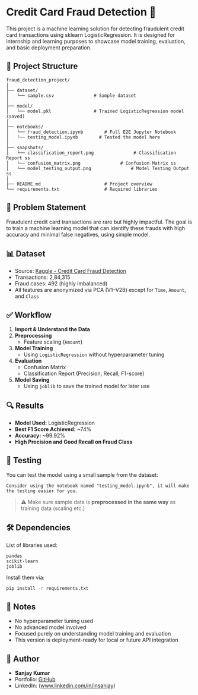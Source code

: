 # Credit Card Fraud Detection 🚨

This project is a machine learning solution for detecting fraudulent credit card transactions using sklearn LogisticRegression. It is designed for internship and learning purposes to showcase model training, evaluation, and basic deployment preparation.


## 📂 Project Structure

```
fraud_detection_project/
│
├── dataset/
│   └── sample.csv               # Sample dataset
│
├── model/
│   └── model.pkl                # Trained LogisticRegression model (saved)
│
├── notebooks/
│   └── fraud_detection.ipynb        # Full E2E Jupyter Notebook
│   └── testing_model.ipynb        # Tested the model here
│
├── snapshots/
│   └── classification_report.png               # Classification Report ss
│   └── confusion_matrix.png               # Confusion Matrix ss
│   └── model_testing_output.png               # Model Testing Output ss
│
├── README.md                        # Project overview
└── requirements.txt                 # Required libraries
```

## 🧠 Problem Statement

Fraudulent credit card transactions are rare but highly impactful. The goal is to train a machine learning model that can identify these frauds with high accuracy and minimal false negatives, using simple model.

## 📊 Dataset

- Source: [Kaggle - Credit Card Fraud Detection](https://www.kaggle.com/datasets/whenamancodes/fraud-detection)
- Transactions: 2,84,315
- Fraud cases: 492 (highly imbalanced)
- All features are anonymized via PCA (V1–V28) except for `Time`, `Amount`, and `Class`

## ✅ Workflow

1. **Import & Understand the Data**
2. **Preprocessing**
   - Feature scaling (`Amount`)
3. **Model Training**
   - Using `LogisticRegression` without hyperparameter tuning
4. **Evaluation**
   - Confusion Matrix
   - Classification Report (Precision, Recall, F1-score)
5. **Model Saving**
   - Using `joblib` to save the trained model for later use

## 🔍 Results

- **Model Used:** LogisticRegression
- **Best F1 Score Achieved:** ~74%
- **Accuracy:** ~99.92%
- **High Precision and Good Recall on Fraud Class**

## 🧪 Testing

You can test the model using a small sample from the dataset:

```
Consider using the notebook named "testing_model.ipynb", it will make the testing easier for you.
```

> ⚠️ Make sure sample data is **preprocessed in the same way** as training data (scaling etc.)

## 🛠 Dependencies

List of libraries used:

```
pandas  
scikit-learn  
joblib  
```

Install them via:

```bash
pip install -r requirements.txt
```

## 📌 Notes

* No hyperparameter tuning used  
* No advanced model involved 
* Focused purely on understanding model training and evaluation  
* This version is deployment-ready for local or future API integration

## 👤 Author

* **Sanjay Kumar**
* Portfolio: [GitHub](https://github.com/insanjay)
* LinkedIn: (www.linkedin.com/in/insanjay)